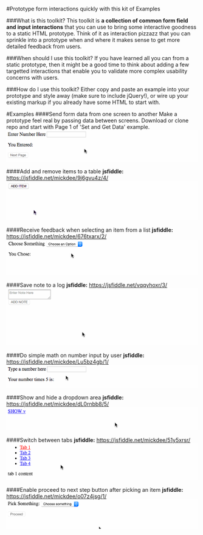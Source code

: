 #Prototype form interactions quickly with this kit of Examples

###What is this toolkit?
This toolkit is **a collection of common form field and input interactions** that you can use to bring some interactive goodness to a static HTML prototype. Think of it as interaction pizzazz that you can sprinkle into a prototype when and where it makes sense to get more detailed feedback from users.

###When should I use this toolkit?
If you have learned all you can from a static prototype, then it might be a good time to think about adding a few targetted interactions that enable you to validate more complex usability concerns with users.

###How do I use this toolkit?
Either copy and paste an example into your prototype and style away (make sure to include jQuery!), or wire up your existing markup if you already have some HTML to start with.

#Examples
####Send form data from one screen to another 
Make a prototype feel real by passing data between screens.
Download or clone repo and start with Page 1 of 'Set and Get Data' example.
![Set and Get Data Animation](/SetAndGetData/setandgetdata.gif?raw=true "Set and Get Data Animation")

####Add and remove items to a table
**jsfiddle:** https://jsfiddle.net/mickdee/9j6gvu4z/4/
![Add and Remove Items Animation](/AddRemoveItems/add-remove-item.gif?raw=true "Add and Remove Items Animation")
 
####Receive feedback when selecting an item from a list 
**jsfiddle:** https://jsfiddle.net/mickdee/676txarx/2/
![Feedback After Selection Animation](/FeedbackAfterSelection/feedback.gif?raw=true "Feedback After Selection Animation")

####Save note to a log 
**jsfiddle:** https://jsfiddle.net/vqqyhoxr/3/
![Save Note Animation](/SaveTextInput/addnote.gif?raw=true "Save Note Animation")

####Do simple math on number input by user 
**jsfiddle:** https://jsfiddle.net/mickdee/Lu5bz4gb/1/
![Input Multiply Animation](/InputMultiply/multiply.gif?raw=true "Input Multiply Animation")

####Show and hide a dropdown area 
**jsfiddle:** https://jsfiddle.net/mickdee/dL0rnbb8/5/
![Show and Hide Animation](/ShowHide/showhide.gif?raw=true "Show and Hide Animation")

####Switch between tabs 
**jsfiddle:** https://jsfiddle.net/mickdee/51y5xrsr/
![Tab Switching Animation](/SwitchBetweenTabs/tabs.gif?raw=true "Tab Switching Animation")

####Enable proceed to next step button after picking an item
**jsfiddle:** https://jsfiddle.net/mickdee/o07z4jsg/1/
![Proceed Enable Animation](/ProceedNextStep/proceed.gif?raw=true "Proceed Enable Animation")